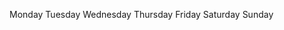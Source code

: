 Monday
Tuesday
Wednesday
Thursday
Friday
Saturday
Sunday

























































































































































































































































































































































































































































































































































































































































































































































































































































































































































































































































































































































































































































































































































































































































































































































































































































































































































































































































































































































































































































































































































































































































































































































































































































































































































































































